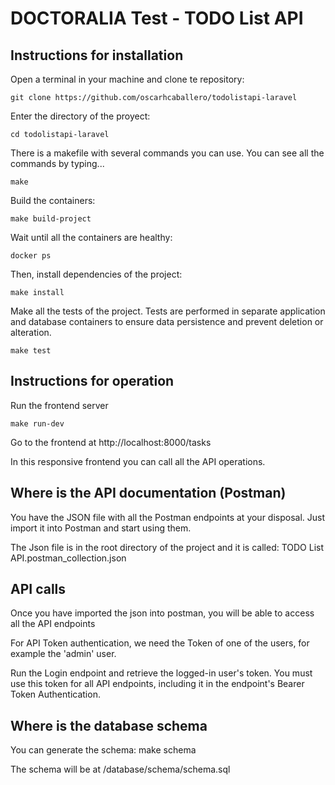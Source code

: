 # DOCTORALIA Test - TODO List API 

## Instructions for installation
Open a terminal in your machine and clone te repository:

    git clone https://github.com/oscarhcaballero/todolistapi-laravel

Enter the directory of the proyect:

    cd todolistapi-laravel

There is a makefile with several commands you can use.
You can see all the commands by typing... 

    make

Build the containers:
    
    make build-project

Wait until all the containers are healthy:

    docker ps 

Then, install dependencies of the project:

    make install

Make all the tests of the project.
Tests are performed in separate application and database containers to ensure data persistence and prevent deletion or alteration.

    make test


## Instructions for operation
Run the frontend server

    make run-dev 
    
Go to the frontend at  http://localhost:8000/tasks

In this responsive frontend you can call all the API operations.



## Where is the API documentation (Postman)
You have the JSON file with all the Postman endpoints at your disposal. Just import it into Postman and start using them.

The Json file is in the root directory of the project and it is called:
    TODO List API.postman_collection.json



## API calls
Once you have imported the json into postman, you will be able to access all the API endpoints

For API Token authentication, we need the Token of one of the users, for example the 'admin' user.

Run the Login endpoint and retrieve the logged-in user's token.
You must use this token for all API endpoints, including it in the endpoint's Bearer Token Authentication.



## Where is the database schema
You can generate the schema: make schema

The schema will be at /database/schema/schema.sql